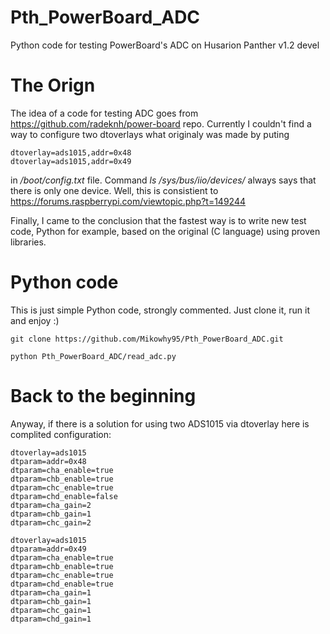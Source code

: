 # Pth_PowerBoard_ADC
Python code for testing PowerBoard's ADC on Husarion Panther v1.2 devel 

# The Orign
The idea of a code for testing ADC goes from https://github.com/radeknh/power-board repo.
Currently I couldn't find a way to configure two dtoverlays what originaly was made by puting
```
dtoverlay=ads1015,addr=0x48
dtoverlay=ads1015,addr=0x49 
```
in */boot/config.txt* file.
Command *ls /sys/bus/iio/devices/* always says that there is only one device. Well, this is consistient to https://forums.raspberrypi.com/viewtopic.php?t=149244

Finally, I came to the conclusion that the fastest way is to write new test code, Python for example, based on the original (C language) using proven libraries.

# Python code
This is just simple Python code, strongly commented. Just clone it, run it and enjoy :)

```
git clone https://github.com/Mikowhy95/Pth_PowerBoard_ADC.git
```
```
python Pth_PowerBoard_ADC/read_adc.py
```

# Back to the beginning
Anyway, if there is a solution for using two ADS1015 via dtoverlay here is complited configuration:

```
dtoverlay=ads1015
dtparam=addr=0x48
dtparam=cha_enable=true
dtparam=chb_enable=true
dtparam=chc_enable=true
dtparam=chd_enable=false
dtparam=cha_gain=2
dtparam=chb_gain=1
dtparam=chc_gain=2

dtoverlay=ads1015
dtparam=addr=0x49
dtparam=cha_enable=true
dtparam=chb_enable=true
dtparam=chc_enable=true
dtparam=chd_enable=true
dtparam=cha_gain=1
dtparam=chb_gain=1
dtparam=chc_gain=1
dtparam=chd_gain=1
```